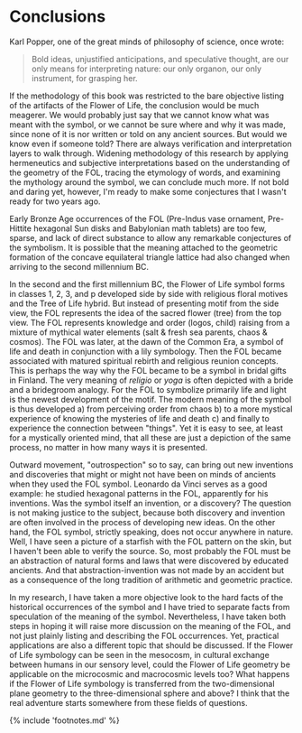 # Conclusions

Karl Popper, one of the great minds of philosophy of science, once wrote:

> Bold ideas, unjustified anticipations, and speculative thought, are our only means for interpreting nature: our only organon, our only instrument, for grasping her.<!-- cite author="Karl Popper" title="The Logic of Scientific Discovery" date="1959" location="page 280" type="book" href="http://strangebeautiful.com/other-texts/popper-logic-scientific-discovery.pdf" -->

If the methodology of this book was restricted to the bare objective listing of the artifacts of the Flower of Life, the conclusion would be much meagerer. We would probably just say that we cannot know what was meant with the symbol, or we cannot be sure where and why it was made, since none of it is nor written or told on any ancient sources. But would we know even if someone told? There are always verification and interpretation layers to walk through. Widening methodology of this research by applying hermeneutics and subjective interpretations based on the understanding of the geometry of the FOL, tracing the etymology of words, and examining the mythology around the symbol, we can conclude much more. If not bold and daring yet, however, I'm ready to make some conjectures that I wasn't ready for two years ago.

Early Bronze Age occurrences of the FOL (Pre-Indus vase ornament, Pre-Hittite hexagonal Sun disks and Babylonian math tablets) are too few, sparse, and lack of direct substance to allow any remarkable conjectures of the symbolism. It is possible that the meaning attached to the geometric formation of the concave equilateral triangle lattice had also changed when arriving to the second millennium BC.

In the second and the first millennium BC, the Flower of Life symbol forms in classes 1, 2, 3, and p developed side by side with religious floral motives and the Tree of Life hybrid. But instead of presenting motif from the side view, the FOL represents the idea of the sacred flower (tree) from the top view. The FOL represents knowledge and order (logos, child) raising from a mixture of mythical water elements (salt & fresh sea parents, chaos & cosmos). The FOL was later, at the dawn of the Common Era, a symbol of life and death in conjunction with a lily symbology. Then the FOL became associated with matured spiritual rebirth and religious reunion concepts. This is perhaps the way why the FOL became to be a symbol in bridal gifts in Finland. The very meaning of *religio* or *yoga* is often depicted with a bride and a bridegroom analogy. For the FOL to symbolize primarily life and light is the newest development of the motif. The modern meaning of the symbol is thus developed a) from perceiving order from chaos b) to a more mystical experience of knowing the mysteries of life and death c) and finally to experience the connection between "things". Yet it is easy to see, at least for a mystically oriented mind, that all these are just a depiction of the same process, no matter in how many ways it is presented.

Outward movement, "outrospection" so to say, can bring out new inventions and discoveries that might or might not have been on minds of ancients when they used the FOL symbol. Leonardo da Vinci serves as a good example: he studied hexagonal patterns in the FOL, apparently for his inventions. Was the symbol itself an invention, or a discovery? The question is not making justice to the subject, because both discovery and invention are often involved in the process of developing new ideas. On the other hand, the FOL symbol, strictly speaking, does not occur anywhere in nature. Well, I have seen a picture of a starfish with the FOL pattern on the skin, but I haven't been able to verify the source. So, most probably the FOL must be an abstraction of natural forms and laws that were discovered by educated ancients. And that abstraction-invention was not made by an accident but as a consequence of the long tradition of arithmetic and geometric practice.

In my research, I have taken a more objective look to the hard facts of the historical occurrences of the symbol and I have tried to separate facts from speculation of the meaning of the symbol. Nevertheless, I have taken both steps in hoping it will raise more discussion on the meaning of the FOL, and not just plainly listing and describing the FOL occurrences. Yet, practical applications are also a different topic that should be discussed. If the Flower of Life symbology can be seen in the mesocosm, in cultural exchange between humans in our sensory level, could the Flower of Life geometry be applicable on the microcosmic and macrocosmic levels too? What happens if the Flower of Life symbology is transferred from the two-dimensional plane geometry to the three-dimensional sphere and above? I think that the real adventure starts somewhere from these fields of questions.

{% include 'footnotes.md' %}
